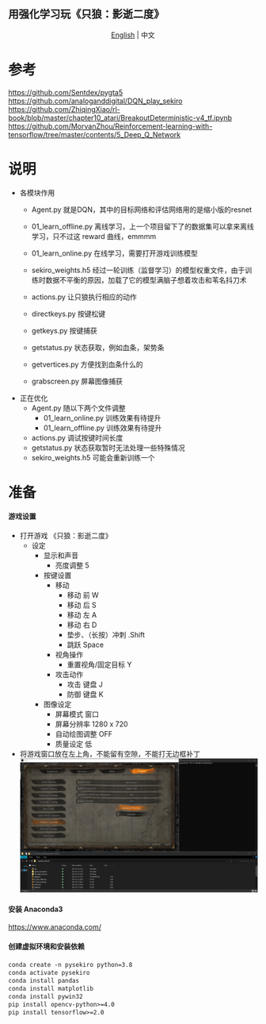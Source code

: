## 用强化学习玩《只狼：影逝二度》

<p align="center">
    <a href="https://github.com/ricagj/pysekiro_with_RL/blob/main/README.md">English</a>
    | 
    <a>中文</a>
</p>

# 参考
https://github.com/Sentdex/pygta5  
https://github.com/analoganddigital/DQN_play_sekiro  
https://github.com/ZhiqingXiao/rl-book/blob/master/chapter10_atari/BreakoutDeterministic-v4_tf.ipynb  
https://github.com/MorvanZhou/Reinforcement-learning-with-tensorflow/tree/master/contents/5_Deep_Q_Network  

# 说明
- 各模块作用
    - Agent.py 就是DQN，其中的目标网络和评估网络用的是缩小版的resnet
    - 01_learn_offline.py 离线学习，上一个项目留下了的数据集可以拿来离线学习，只不过这 reward 曲线，emmmm
    - 01_learn_online.py 在线学习，需要打开游戏训练模型
    - sekiro_weights.h5 经过一轮训练（监督学习）的模型权重文件，由于训练时数据不平衡的原因，加载了它的模型满脑子想着攻击和苇名抖刀术

    - actions.py 让只狼执行相应的动作
    - directkeys.py 按键松键
    - getkeys.py 按键捕获
    - getstatus.py 状态获取，例如血条，架势条
    - getvertices.py 方便找到血条什么的
    - grabscreen.py 屏幕图像捕获
- 正在优化
    - Agent.py 随以下两个文件调整
        - 01_learn_online.py 训练效果有待提升
        - 01_learn_offline.py 训练效果有待提升
    - actions.py 调试按键时间长度
    - getstatus.py 状态获取暂时无法处理一些特殊情况
    - sekiro_weights.h5 可能会重新训练一个
# 准备

#### 游戏设置
- 打开游戏 《只狼：影逝二度》
    - 设定
        - 显示和声音
            - 亮度调整    5
        - 按键设置
            - 移动
                - 移动 前    W
                - 移动 后    S
                - 移动 左    A
                - 移动 右    D
                - 垫步、（长按）冲刺    .Shift
                - 跳跃    Space
            - 视角操作
                - 重置视角/固定目标    Y
            - 攻击动作
                - 攻击    键盘    J
                - 防御    键盘    K
        - 图像设定
            - 屏幕模式    窗口
            - 屏幕分辨率    1280 x 720
            - 自动绘图调整    OFF
            - 质量设定    低
- 将游戏窗口放在左上角，不能留有空隙，不能打无边框补丁
![example_01.png](./imgs/example_01.png)  

#### 安装 Anaconda3
https://www.anaconda.com/

#### 创建虚拟环境和安装依赖
~~~shell
conda create -n pysekiro python=3.8
conda activate pysekiro
conda install pandas
conda install matplotlib
conda install pywin32
pip install opencv-python>=4.0
pip install tensorflow>=2.0
~~~